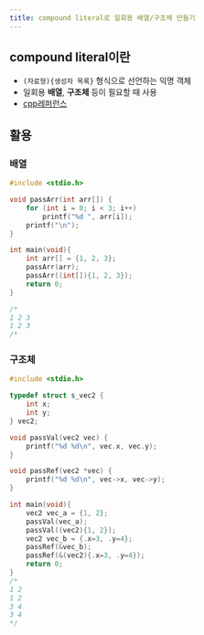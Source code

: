 ```yaml
---
title: compound literal로 일회용 배열/구조체 만들기
---
```


## compound literal이란

- `(자료형){생성자 목록}` 형식으로 선언하는 익명 객체
- 일회용 **배열**, **구조체** 등이 필요할 때 사용
- [cpp레퍼런스](https://en.cppreference.com/w/c/language/compound_literal)

## 활용

### 배열

```c
#include <stdio.h>

void passArr(int arr[]) {
	for (int i = 0; i < 3; i++)
		printf("%d ", arr[i]);
	printf("\n");
}

int main(void){
  	int arr[] = {1, 2, 3};
  	passArr(arr);
	passArr((int[]){1, 2, 3});
	return 0;
}

/*
1 2 3
1 2 3
/*
```

### 구조체

```c
#include <stdio.h>

typedef struct s_vec2 {
	int x;
	int y;
} vec2;

void passVal(vec2 vec) {
	printf("%d %d\n", vec.x, vec.y);
}

void passRef(vec2 *vec) {
	printf("%d %d\n", vec->x, vec->y);
}

int main(void){
	vec2 vec_a = {1, 2};
	passVal(vec_a);
	passVal((vec2){1, 2});
	vec2 vec_b = {.x=3, .y=4};
	passRef(&vec_b);
	passRef(&(vec2){.x=3, .y=4});
	return 0;
}
/*
1 2
1 2
3 4
3 4
*/
```
